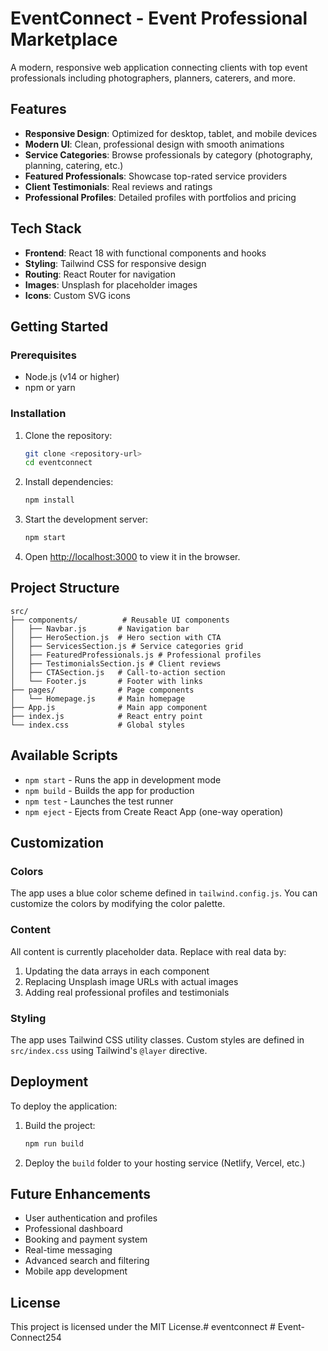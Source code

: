 # EventConnect - Event Professional Marketplace

A modern, responsive web application connecting clients with top event professionals including photographers, planners, caterers, and more.

## Features

- **Responsive Design**: Optimized for desktop, tablet, and mobile devices
- **Modern UI**: Clean, professional design with smooth animations
- **Service Categories**: Browse professionals by category (photography, planning, catering, etc.)
- **Featured Professionals**: Showcase top-rated service providers
- **Client Testimonials**: Real reviews and ratings
- **Professional Profiles**: Detailed profiles with portfolios and pricing

## Tech Stack

- **Frontend**: React 18 with functional components and hooks
- **Styling**: Tailwind CSS for responsive design
- **Routing**: React Router for navigation
- **Images**: Unsplash for placeholder images
- **Icons**: Custom SVG icons

## Getting Started

### Prerequisites

- Node.js (v14 or higher)
- npm or yarn

### Installation

1. Clone the repository:
   ```bash
   git clone <repository-url>
   cd eventconnect
   ```

2. Install dependencies:
   ```bash
   npm install
   ```

3. Start the development server:
   ```bash
   npm start
   ```

4. Open [http://localhost:3000](http://localhost:3000) to view it in the browser.

## Project Structure

```
src/
├── components/          # Reusable UI components
│   ├── Navbar.js       # Navigation bar
│   ├── HeroSection.js  # Hero section with CTA
│   ├── ServicesSection.js # Service categories grid
│   ├── FeaturedProfessionals.js # Professional profiles
│   ├── TestimonialsSection.js # Client reviews
│   ├── CTASection.js   # Call-to-action section
│   └── Footer.js       # Footer with links
├── pages/              # Page components
│   └── Homepage.js     # Main homepage
├── App.js              # Main app component
├── index.js            # React entry point
└── index.css           # Global styles
```

## Available Scripts

- `npm start` - Runs the app in development mode
- `npm build` - Builds the app for production
- `npm test` - Launches the test runner
- `npm eject` - Ejects from Create React App (one-way operation)

## Customization

### Colors
The app uses a blue color scheme defined in `tailwind.config.js`. You can customize the colors by modifying the color palette.

### Content
All content is currently placeholder data. Replace with real data by:
1. Updating the data arrays in each component
2. Replacing Unsplash image URLs with actual images
3. Adding real professional profiles and testimonials

### Styling
The app uses Tailwind CSS utility classes. Custom styles are defined in `src/index.css` using Tailwind's `@layer` directive.

## Deployment

To deploy the application:

1. Build the project:
   ```bash
   npm run build
   ```

2. Deploy the `build` folder to your hosting service (Netlify, Vercel, etc.)

## Future Enhancements

- User authentication and profiles
- Professional dashboard
- Booking and payment system
- Real-time messaging
- Advanced search and filtering
- Mobile app development

## License

This project is licensed under the MIT License.#   e v e n t c o n n e c t  
 # Event-Connect254
